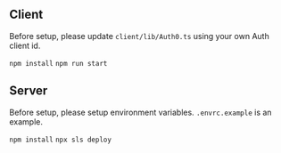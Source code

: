 ## Client

Before setup, please update `client/lib/Auth0.ts` using your own Auth client id.

`npm install`
`npm run start`

## Server

Before setup, please setup environment variables. `.envrc.example` is an example.

`npm install`
`npx sls deploy`
